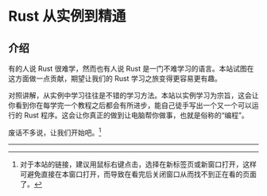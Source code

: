 # Rust 从实例到精通

## 介绍

有的人说 Rust 很难学，然而也有人说 Rust 是一门不难学习的语言。本站试图在这方面做一点贡献，期望让我们的 Rust 学习之旅变得更容易更有趣。

对照讲解，从实例中学习往往是不错的学习方法。本站以实例学习为宗旨，这会让你看到你在每学完一个教程之后都会有所进步，能自己徒手写出一个又一个可以运行的 Rust 程序。这会让你真正的做到让电脑帮你做事，也就是俗称的“编程”。

废话不多说，让我们开始吧。[^1]

--- 

[^1]: 对于本站的链接，建议用鼠标右键点击，选择在新标签页或新窗口打开，这样可避免直接在本窗口打开，而导致在看完后关闭窗口从而找不到正在看的页面了。

